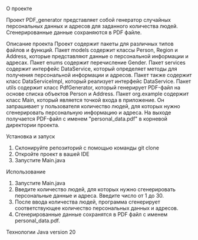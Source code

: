 О проекте

Проект PDF_generator представляет собой генератор случайных персональных данных и адресов для заданного количества людей. Сгенерированные данные сохраняются в PDF файле.

Описание проекта
Проект содержит пакеты для различных типов файлов и функций.
Пакет models содержит классы Person, Region и Address, которые представляют данные о персональной информации и адресах.
Пакет enums содержит перечисление Gender.
Пакет services содержит интерфейс DataService, который определяет методы для получения персональной информации и адресов. Пакет также содержит класс DataServiceImpl, который реализует интерфейс DataService.
Пакет utils содержит класс PdfGenerator, который генерирует PDF-файл на основе списка объектов Person и Address.
Пакет org.example содержит класс Main, который является точкой входа в приложение. Он запрашивает у пользователя количество людей, для которых нужно сгенерировать персональную информацию и адреса. На выходе получается PDF-файл с именем "personal_data.pdf" в корневой директории проекта.

Установка и запуск
1.	Склонируйте репозиторий с помощью команды git clone 
2.	Откройте проект в вашей IDE
3.	Запустите Main.java

Использование
1.	Запустите Main.java
2.	Введите количество людей, для которых нужно сгенерировать персональные данные и адреса. Введите число от 1 до 30.
3.	После ввода количества людей, программа сгенерирует соответствующее количество персональных данных и адресов.
4.	Сгенерированные данные сохранятся в PDF файл с именем personal_data.pdf.

Технологии
Java version 20
 
